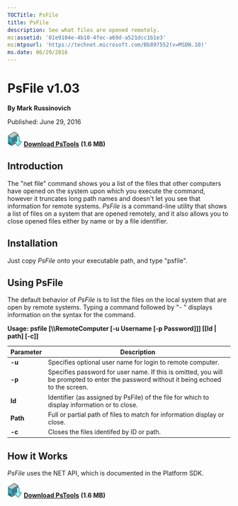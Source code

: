 ```yaml
--- 
TOCTitle: PsFile
title: PsFile
description: See what files are opened remotely.
ms:assetid: '01e9104e-4b10-4fec-a69d-a521dcc1b1e3'
ms:mtpsurl: 'https://technet.microsoft.com/Bb897552(v=MSDN.10)'
ms.date: 06/29/2016
---
```


# PsFile v1.03

**By Mark Russinovich**

Published: June 29, 2016

[![Download](media/shared/Download_sm.png)](https://download.sysinternals.com/files/PSTools.zip) [**Download PsTools**](https://download.sysinternals.com/files/PSTools.zip) **(1.6 MB)**

## Introduction

The "net file" command shows you a list of the files that other
computers have opened on the system upon which you execute the command,
however it truncates long path names and doesn't let you see that
information for remote systems. *PsFile* is a command-line utility that
shows a list of files on a system that are opened remotely, and it also
allows you to close opened files either by name or by a file
identifier.  

## Installation

Just copy *PsFile* onto your executable path, and type "psfile".  

## Using PsFile

The default behavior of *PsFile* is to list the files on the local
system that are open by remote systems. Typing a command followed by "-
" displays information on the syntax for the command.

**Usage: psfile \[\\\\RemoteComputer \[-u Username \[-p Password\]\]\]
\[\[Id | path\] \[-c\]\]**

|Parameter  |Description  |
|---------|---------|
|  **-u** |    Specifies optional user name for login to remote computer.|
|  **-p** |    Specifies password for user name. If this is omitted, you will be prompted to enter the password without it being echoed to the screen.|
|  **Id** |    Identifier (as assigned by PsFile) of the file for which to display information or to close.|
|  **Path** |  Full or partial path of files to match for information display or close.|
|  **-c**  |   Closes the files identifed by ID or path.|

## How it Works

*PsFile* uses the NET API, which is documented in the Platform SDK.

[![Download](media/shared/Download_sm.png)](https://download.sysinternals.com/files/PSTools.zip) [**Download PsTools**](https://download.sysinternals.com/files/PSTools.zip) **(1.6 MB)**
